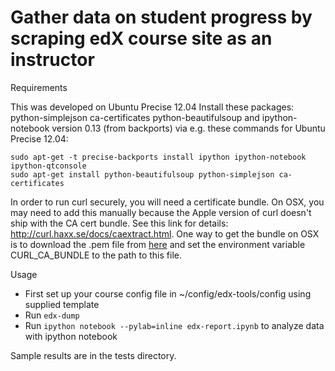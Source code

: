 # Gather data on student progress by scraping edX course site as an instructor

Requirements

This was developed on Ubuntu Precise 12.04
Install these packages: python-simplejson ca-certificates python-beautifulsoup
  and ipython-notebook version 0.13 (from backports) via e.g. these commands for Ubuntu Precise 12.04:

    sudo apt-get -t precise-backports install ipython ipython-notebook ipython-qtconsole
    sudo apt-get install python-beautifulsoup python-simplejson ca-certificates

In order to run curl securely, you will need a certificate bundle. On OSX, you may need to
add this manually because the Apple version of curl doesn't ship with the CA cert bundle.
See this link for details: http://curl.haxx.se/docs/caextract.html. One way to
get the bundle on OSX is to download the .pem file from <a href="http://curl.haxx.se/docs/caextract.html">here</a>
and set the environment variable CURL_CA_BUNDLE to the path to this file.

Usage

* First set up your course config file in ~/config/edx-tools/config  using supplied template
* Run `edx-dump`
* Run `ipython notebook --pylab=inline edx-report.ipynb` to analyze data with ipython notebook

Sample results are in the tests directory.
